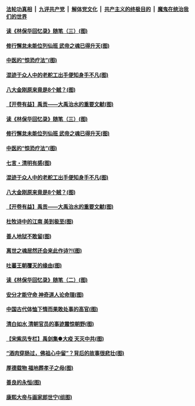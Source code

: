 ####  [法轮功真相](../../../../basic/blob/master/README.md?t=04022230) &nbsp;|&nbsp; [九评共产党](../../../../9ping.md/blob/master/README.md?t=04022230) &nbsp;|&nbsp; [解体党文化](../../../../jtdwh.md/blob/master/README.md?t=04022230)  &nbsp;|&nbsp; [共产主义的终极目的](../../../../gczydzjmd.md/blob/master/README.md?t=04022230) &nbsp;|&nbsp; [魔鬼在统治我们的世界](../../../../mgztzwmdsj.md/blob/master/README.md?t=04022230) 

#### [读《林保华回忆录》随笔（三）(图)](../pages/p7/927928.md?t=04022230) 

#### [修行懈怠未能位列仙班 武帝之魂已得升天(图)](../pages/p7/927921.md?t=04022230) 

#### [中医的“惊恐疗法”(图)](../pages/p7/927840.md?t=04022230) 

#### [混迹于众人中的老舵工出手便知身手不凡(图)](../pages/p7/927890.md?t=04022230) 

#### [八大金刚原来竟是8个贼？(图)](../pages/p7/927994.md?t=04022230) 

#### [【开卷有益】禹贡——大禹治水的重要文献(图)](../pages/p7/927930.md?t=04022230) 

#### [读《林保华回忆录》随笔（三）(图)](../pages/p7/927928.md?t=04022230) 

#### [修行懈怠未能位列仙班 武帝之魂已得升天(图)](../pages/p7/927921.md?t=04022230) 

#### [中医的“惊恐疗法”(图)](../pages/p7/927840.md?t=04022230) 

#### [七言・清明有感(图)](../pages/p7/928236.md?t=04022230) 

#### [混迹于众人中的老舵工出手便知身手不凡(图)](../pages/p7/927890.md?t=04022230) 

#### [八大金刚原来竟是8个贼？(图)](../pages/p7/927994.md?t=04022230) 

#### [【开卷有益】禹贡——大禹治水的重要文献(图)](../pages/p7/927930.md?t=04022230) 

#### [杜牧诗中的江南 美到极至(图)](../pages/p7/928144.md?t=04022230) 

#### [善人地狱不敢留(图)](../pages/p7/927834.md?t=04022230) 

#### [离世之魂居然还会来此作诗?!(图)](../pages/p7/927823.md?t=04022230) 

#### [吐蕃王朝覆灭的缘由(图)](../pages/p7/927590.md?t=04022230) 

#### [读《林保华回忆录》随笔（二）(图)](../pages/p7/927927.md?t=04022230) 

#### [安分才能守命 神奇道人论命理(图)](../pages/p7/927588.md?t=04022230) 

#### [中国古代体恤下情而果敢处事的高官(图)](../pages/p7/927651.md?t=04022230) 

#### [清白如水 清朝官员的事迹震惊朝野(图)](../pages/p7/927845.md?t=04022230) 

#### [【宋紫凤专栏】禹剑集●大疫 天灭中共(图)](../pages/p7/927832.md?t=04022230) 

#### [“酒肉穿肠过，佛祖心中留”？背后的故事很悲壮(图)](../pages/p7/927577.md?t=04022230) 

#### [厚德载物 福地葬孝子之母(图)](../pages/p7/927574.md?t=04022230) 

#### [善良的永恒(图)](../pages/p7/927830.md?t=04022230) 

#### [康熙大帝与画家郎世宁(组图)](../pages/p7/925400.md?t=04022230) 

